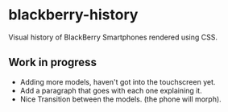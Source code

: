 # blackberry-history
Visual history of BlackBerry Smartphones rendered using CSS.

## Work in progress

- Adding more models, haven't got into the touchscreen yet.
- Add a paragraph that goes with each one explaining it.
- Nice Transition between the models. (the phone will morph).
